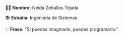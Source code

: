 👩‍💻 **Nombre:** Neida Zeballos Tejada

📚 **Estudia:** Ingeniería de Sistemas

✨ **Frase:** "Si puedes imaginarlo, puedes programarlo."
